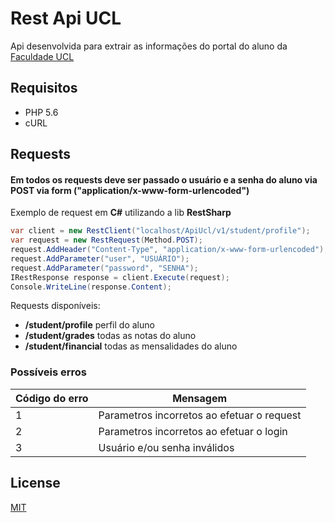 # Rest Api UCL

Api desenvolvida para extrair as informações do portal do aluno da [Faculdade UCL](https://www.ucl.br/)

## Requisitos

* PHP 5.6
* cURL

## Requests
#### Em todos os requests deve ser passado o usuário e a senha do aluno via POST via form ("application/x-www-form-urlencoded")
Exemplo de request em __C#__ utilizando a lib __RestSharp__
```C#
var client = new RestClient("localhost/ApiUcl/v1/student/profile");
var request = new RestRequest(Method.POST);
request.AddHeader("Content-Type", "application/x-www-form-urlencoded");
request.AddParameter("user", "USUÁRIO");
request.AddParameter("password", "SENHA");
IRestResponse response = client.Execute(request);
Console.WriteLine(response.Content);
```

Requests disponíveis:
* __/student/profile__  perfil do aluno
* __/student/grades__ todas as notas do aluno
* __/student/financial__ todas as mensalidades do aluno

### Possíveis erros
| Código do erro  |  Mensagem  |
| ------------------- | ------------------- |
|  1 | Parametros incorretos ao efetuar o request |
|  2 | Parametros incorretos ao efetuar o login |
|  3 | Usuário e/ou senha inválidos |

## License
[MIT](https://choosealicense.com/licenses/mit/)